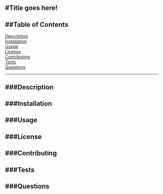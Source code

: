 #Title goes here!
-----

##Table of Contents
-----
[Description](#Description)  
[Installation](#Installation)  
[Usage](#Usage)  
[License](#License)  
[Contributing](#Contributing)  
[Tests](#Tests)  
[Questions](#Questions)  

-----
<a name="#Description"></a>
###Description
-----

<a name="#Installation"></a>
###Installation
-----

<a name="#Usage"></a>
###Usage
-----

<a name="#License"></a>
###License
-----

<a name="#Contributing"></a>
###Contributing
-----

<a name="#Tests"></a>
###Tests
-----

<a name="#Questions"></a>
###Questions
-----

